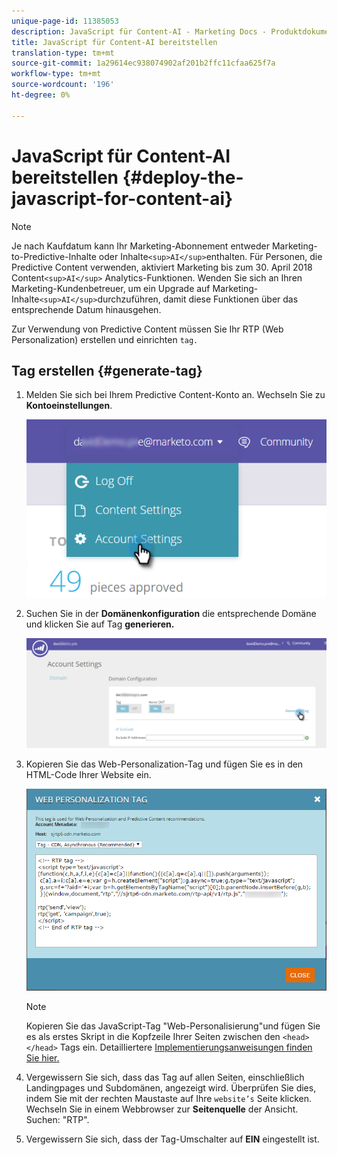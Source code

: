 ```yaml
---
unique-page-id: 11385053
description: JavaScript für Content-AI - Marketing Docs - Produktdokumentation bereitstellen
title: JavaScript für Content-AI bereitstellen
translation-type: tm+mt
source-git-commit: 1a29614ec938074902af201b2ffc11cfaa625f7a
workflow-type: tm+mt
source-wordcount: '196'
ht-degree: 0%

---
```



# JavaScript für Content-AI bereitstellen {#deploy-the-javascript-for-content-ai}

>[!NOTE]
>
>Je nach Kaufdatum kann Ihr Marketing-Abonnement entweder Marketing-to-Predictive-Inhalte oder Inhalte`<sup>AI</sup>`enthalten. Für Personen, die Predictive Content verwenden, aktiviert Marketing bis zum 30. April 2018 Content`<sup>AI</sup>` Analytics-Funktionen. Wenden Sie sich an Ihren Marketing-Kundenbetreuer, um ein Upgrade auf Marketing-Inhalte`<sup>AI</sup>`durchzuführen, damit diese Funktionen über das entsprechende Datum hinausgehen.

Zur Verwendung von Predictive Content müssen Sie Ihr RTP (Web Personalization) erstellen und einrichten `tag.`

## Tag erstellen {#generate-tag}

1. Melden Sie sich bei Ihrem Predictive Content-Konto an. Wechseln Sie zu **Kontoeinstellungen**.

   ![](assets/settings-dropdown-account-hands.png)

1. Suchen Sie in der **Domänenkonfiguration** die entsprechende Domäne und klicken Sie auf Tag **generieren.**

   ![](assets/generate-tag.png)

1. Kopieren Sie das Web-Personalization-Tag und fügen Sie es in den HTML-Code Ihrer Website ein.

   ![](assets/web-personalization-tag.png)

   >[!NOTE]
   >
   >Kopieren Sie das JavaScript-Tag &quot;Web-Personalisierung&quot;und fügen Sie es als erstes Skript in die Kopfzeile Ihrer Seiten zwischen den `<head> </head>` Tags ein. Detailliertere [Implementierungsanweisungen finden Sie hier](http://docs.marketo.com/display/docs/rtp+tag+implementation)[.](http://pages2.marketo.com/rtp-implementation.html)

1. Vergewissern Sie sich, dass das Tag auf allen Seiten, einschließlich Landingpages und Subdomänen, angezeigt wird. Überprüfen Sie dies, indem Sie mit der rechten Maustaste auf Ihre `website’s` Seite klicken. Wechseln Sie in einem Webbrowser zur **Seitenquelle** der Ansicht. Suchen: &quot;RTP&quot;.
1. Vergewissern Sie sich, dass der Tag-Umschalter auf **EIN** eingestellt ist.

